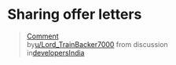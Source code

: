 # Sharing offer letters

<blockquote class="reddit-embed-bq" data-embed-showtitle="true" data-embed-context="1" data-embed-depth="2" data-embed-height="424"><a href="https://www.reddit.com/r/developersIndia/comments/v32lvo/comment/iaw284y/">Comment</a><br> by<a href="https://www.reddit.com/user/Lord_TrainBacker7000/">u/Lord_TrainBacker7000</a> from discussion<a href="https://www.reddit.com/r/developersIndia/comments/v32lvo/is_it_okay_for_me_to_share_my_offer_letter_with_a/"></a><br> in<a href="https://www.reddit.com/r/developersIndia/">developersIndia</a></blockquote><script async="" src="https://embed.reddit.com/widgets.js" charset="UTF-8"></script>